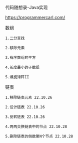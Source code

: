 代码随想录-Java实现

https://programmercarl.com/

  数组

    1.二分查找
  
    2.移除元素
  
    3.有序数组的平方
    
    4.长度最小的子数组
    
    5.螺旋矩阵II
    
  链表
  
    1.移除链表元素 22.10.26

    2.设计链表 22.10.26

    3.反转链表 22.10.26

    4.两两交换链表中的节点 22.10.28

    5.删除链表的倒数第N个节点 22.10.28
